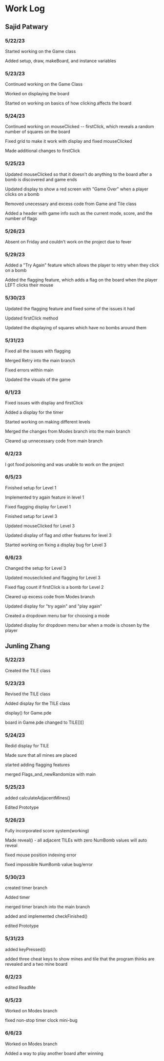 # Work Log

## Sajid Patwary

### 5/22/23

Started working on the Game class

Added setup, draw, makeBoard, and instance variables

### 5/23/23

Continued working on the Game Class

Worked on displaying the board

Started on working on basics of how clicking affects the board

### 5/24/23

Continued working on mouseClicked -- firstClick, which reveals a random number of squares on the board

Fixed grid to make it work with display and fixed mouseClicked

Made additional changes to firstClick

### 5/25/23

Updated mouseClicked so that it doesn't do anything to the board after a bomb is discovered and game ends

Updated display to show a red screen with "Game Over" when a player clicks on a bomb

Removed unecessary and excess code from Game and Tile class

Added a header with game info such as the current mode, score, and the number of flags

### 5/26/23

Absent on Friday and couldn't work on the project due to fever

### 5/29/23

Added a "Try Again" feature which allows the player to retry when they click on a bomb

Added the flagging feature, which adds a flag on the board when the player LEFT clicks their mouse

### 5/30/23

Updated the flagging feature and fixed some of the issues it had

Updated firstClick method

Updated the displaying of squares which have no bombs around them


### 5/31/23

Fixed all the issues with flagging

Merged Retry into the main branch

Fixed errors within main

Updated the visuals of the game

### 6/1/23

Fixed issues with display and firstClick

Added a display for the timer

Started working on making different levels

Merged the changes from Modes branch into the main branch

Cleared up unnecessary code from main branch

### 6/2/23

I got food poisoning and was unable to work on the project

### 6/5/23

Finished setup for Level 1

Implemented try again feature in level 1

Fixed flagging display for Level 1

Finished setup for Level 3

Updated mouseClicked for Level 3

Updated display of flag and other features for level 3

Started working on fixing a display bug for Level 3

### 6/6/23

Changed the setup for Level 3

Updated mouseclicked and flagging for Level 3

Fixed flag count if firstClick is a bomb for Level 2

Cleared up excess code from Modes branch

Updated display for "try again" and "play again"

Created a dropdown menu bar for choosing a mode

Updated display for dropdown menu bar when a mode is chosen by the player

## Junling Zhang

### 5/22/23
Created the TILE class

### 5/23/23
Revised the TILE class

Added display for the TILE class

display() for Game.pde

board in Game.pde changed to TILE[][]

### 5/24/23
Redid display for TILE

Made sure that all mines are placed

started adding flagging features

merged Flags_and_newRandomize with main

### 5/25/23
added calculateAdjacentMines()

Edited Prototype

### 5/26/23
Fully incorporated score system(working)

Made reveal() - all adjacent TILEs with zero NumBomb values will auto reveal

fixed mouse position indexing error

fixed impossible NumBomb value bug/error

### 5/30/23
created timer branch

Added timer

merged timer branch into the main branch

added and implemented checkFinished()

edited Prototype

### 5/31/23
added keyPressed()

added three cheat keys to show mines and tile that the program thinks are revealed and a two mine board

### 6/2/23
edited ReadMe

### 6/5/23
Worked on Modes branch

fixed non-stop timer clock mini-bug

### 6/6/23
Worked on Modes branch

Added a way to play another board after winning
